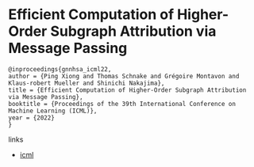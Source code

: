 # Efficient Computation of Higher-Order Subgraph Attribution via Message Passing

```
@inproceedings{gnnhsa_icml22,
author = {Ping Xiong and Thomas Schnake and Grégoire Montavon and Klaus-robert Mueller and Shinichi Nakajima},
title = {Efficient Computation of Higher-Order Subgraph Attribution via Message Passing},
booktitle = {Proceedings of the 39th International Conference on Machine Learning (ICML)},
year = {2022}
}
```

links
- [icml](https://icml.cc/Conferences/2022/Schedule?showEvent=17546)
